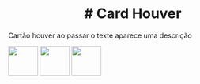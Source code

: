 <h1 style="text-align:center;"># Card Houver</h1>
<p>Cartão houver ao passar o texte aparece uma descrição</p>
<code><img height= "60" width= "60"src= "https://banner2.cleanpng.com/lnd/20241023/og/447ca5f4935dcd877fe1e21af7c802.webp"></code>
<code><img height= "60"src= "https://banner2.cleanpng.com/20180615/zlc/kisspng-web-development-cascading-style-sheets-css-zen-gar-css-5b243cb074fd13.2871978315291014884792.jpg"></code>
<code><img height= "60"src= "https://banner2.cleanpng.com/20190318/qku/kisspng-javascript-portable-network-graphics-html5-logo-ca-javascript-developer-wereldwijd-werken-rotterdam-6-1713900718591.webp"></code>


